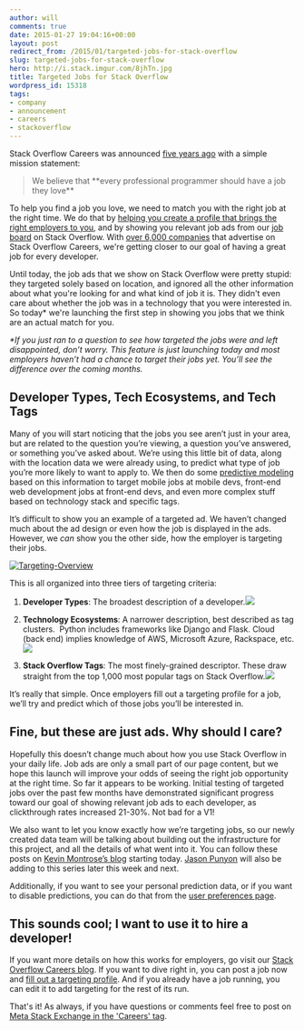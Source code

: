 ```yaml
---
author: will
comments: true
date: 2015-01-27 19:04:16+00:00
layout: post
redirect_from: /2015/01/targeted-jobs-for-stack-overflow
slug: targeted-jobs-for-stack-overflow
hero: http://i.stack.imgur.com/8jhTn.jpg
title: Targeted Jobs for Stack Overflow
wordpress_id: 15318
tags:
- company
- announcement
- careers
- stackoverflow
---
```


Stack Overflow Careers was announced [five years ago](http://blog.stackoverflow.com/2009/10/introducing-stack-overflow-careers/) with a simple mission statement:


<blockquote>We believe that **every professional programmer should have a job they love**</blockquote>


To help you find a job you love, we need to match you with the right job at the right time. We do that by [helping you create a profile that brings the right employers to you](http://blog.stackoverflow.com/2011/02/careers-2-0-launches/), and by showing you relevant job ads from our [job board](http://careers.stackoverflow.com/jobs) on Stack Overflow. With [over 6,000 companies](https://careers.stackoverflow.com/companies) that advertise on Stack Overflow Careers, we're getting closer to our goal of having a great job for every developer.

Until today, the job ads that we show on Stack Overflow were pretty stupid: they targeted solely based on location, and ignored all the other information about what you're looking for and what kind of job it is. They didn't even care about whether the job was in a technology that you were interested in. So today* we're launching the first step in showing you jobs that we think are an actual match for you.

_*If you just ran to a question to see how targeted the jobs were and left disappointed, don’t worry. This feature is just launching today and most employers haven’t had a chance to target their jobs yet. You’ll see the difference over the coming months._


## Developer Types, Tech Ecosystems, and Tech Tags


Many of you will start noticing that the jobs you see aren’t just in your area, but are related to the question you’re viewing, a question you’ve answered, or something you’ve asked about. We’re using this little bit of data, along with the location data we were already using, to predict what type of job you’re more likely to want to apply to. We then do some [predictive modeling ](http://kevinmontrose.com/2015/01/27/providence-machine-learning-at-stack-exchange/)based on this information to target mobile jobs at mobile devs, front-end web development jobs at front-end devs, and even more complex stuff based on technology stack and specific tags.

It’s difficult to show you an example of a targeted ad. We haven’t changed much about the ad design or even how the job is displayed in the ads. However, we _can_ show you the other side, how the employer is targeting their jobs.


[![Targeting-Overview](http://i.stack.imgur.com/8oSNi.png)](http://i.stack.imgur.com/8oSNi.png)


This is all organized into three tiers of targeting criteria:



	
  1. **Developer Types**: The broadest description of a developer.[![](http://i.stack.imgur.com/MJXyf.png)](http://i.stack.imgur.com/MJXyf.png)

	
  2. **Technology Ecosystems**: A narrower description, best described as tag clusters.  Python includes frameworks like Django and Flask. Cloud (back end) implies knowledge of AWS, Microsoft Azure, Rackspace, etc.[![](http://i.stack.imgur.com/mymW4.png)](/images/wordpress/tech-eco.png)

	
  3. **Stack Overflow Tags**: The most finely-grained descriptor. These draw straight from the top 1,000 most popular tags on Stack Overflow.[![](http://i.stack.imgur.com/U9oqI.png)](http://i.stack.imgur.com/U9oqI.png)


It’s really that simple. Once employers fill out a targeting profile for a job, we’ll try and predict which of those jobs you’ll be interested in.


## Fine, but these are just ads. Why should I care?


Hopefully this doesn’t change much about how you use Stack Overflow in your daily life. Job ads are only a small part of our page content, but we hope this launch will improve your odds of seeing the right job opportunity at the right time. So far it appears to be working. Initial testing of targeted jobs over the past few months have demonstrated significant progress toward our goal of showing relevant job ads to each developer, as clickthrough rates increased 21-30%. Not bad for a V1!

We also want to let you know exactly how we’re targeting jobs, so our newly created data team will be talking about building out the infrastructure for this project, and all the details of what went into it. You can follow these posts on [Kevin Montrose’s blog](http://kevinmontrose.com/2015/01/27/providence-machine-learning-at-stack-exchange/) starting today. [Jason Punyon](http://jasonpunyon.com) will also be adding to this series later this week and next.

Additionally, if you want to see your personal prediction data, or if you want to disable predictions, you can do that from the [user preferences page](http://stackoverflow.com/users/prediction-data).


## This sounds cool; I want to use it to hire a developer!


If you want more details on how this works for employers, go visit our [Stack Overflow Careers blog](http://blog.careers.stackoverflow.com/2015/01/27/hiring-developers-just-got-easier-with-our-new-targeting-feature/). If you want to dive right in, you can post a job now and [fill out a targeting profile](https://careers.stackoverflow.com/products/listings/?utm_source=careers-blog&utm_medium=blog&utm_campaign=careers-blog-product-pages-targeting#targeting). And if you already have a job running, you can edit it to add targeting for the rest of its run.

That's it! As always, if you have questions or comments feel free to post on [Meta Stack Exchange in the 'Careers' tag](http://meta.stackexchange.com/questions/tagged/careers).

